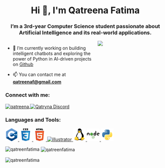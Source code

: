 <h1 align="center">Hi 👋, I'm Qatreena Fatima</h1>
<h3 align="center">I’m a 3rd-year Computer Science student passionate about Artificial Intelligence and its real-world applications.</h3>

<div style="display: flex; align-items: flex-start; justify-content: space-between;">

<div align="left">

- 🔭 I’m currently working on building intelligent chatbots and exploring the power of Python in AI-driven projects on [Github](https://github.com/QatreenFatima/)

- 📫 You can contact me at **qatreenaf@gmail.com**

<h3>Connect with me:</h3>

<a href="https://instagram.com/qatreena" target="blank">
  <img align="center" src="https://raw.githubusercontent.com/rahuldkjain/github-profile-readme-generator/master/src/images/icons/Social/instagram.svg" alt="qatreena" height="30" width="40" />
</a>
<a href="https://discord.gg/Qatryna Discord" target="blank">
  <img align="center" src="https://raw.githubusercontent.com/rahuldkjain/github-profile-readme-generator/master/src/images/icons/Social/discord.svg" alt="Qatryna Discord" height="30" width="40" />
</a>

</div>

<img align="right" src="https://user-images.githubusercontent.com/74038190/221352989-518609ab-b4d1-459e-929f-a08cd2bd9b3c.gif"  width="600"/>

</div>



<h3 align="left">Languages and Tools:</h3>
<p align="left"> <a href="https://www.w3schools.com/cpp/" target="_blank" rel="noreferrer"> <img src="https://raw.githubusercontent.com/devicons/devicon/master/icons/cplusplus/cplusplus-original.svg" alt="cplusplus" width="40" height="40"/> </a> <a href="https://www.w3schools.com/css/" target="_blank" rel="noreferrer"> <img src="https://raw.githubusercontent.com/devicons/devicon/master/icons/css3/css3-original-wordmark.svg" alt="css3" width="40" height="40"/> </a> <a href="https://www.w3.org/html/" target="_blank" rel="noreferrer"> <img src="https://raw.githubusercontent.com/devicons/devicon/master/icons/html5/html5-original-wordmark.svg" alt="html5" width="40" height="40"/> </a> <a href="https://www.adobe.com/in/products/illustrator.html" target="_blank" rel="noreferrer"> <img src="https://www.vectorlogo.zone/logos/adobe_illustrator/adobe_illustrator-icon.svg" alt="illustrator" width="40" height="40"/> </a> <a href="https://www.linux.org/" target="_blank" rel="noreferrer"> <img src="https://raw.githubusercontent.com/devicons/devicon/master/icons/linux/linux-original.svg" alt="linux" width="40" height="40"/> </a> <a href="https://nodejs.org" target="_blank" rel="noreferrer"> <img src="https://raw.githubusercontent.com/devicons/devicon/master/icons/nodejs/nodejs-original-wordmark.svg" alt="nodejs" width="40" height="40"/> </a> <a href="https://www.python.org" target="_blank" rel="noreferrer"> <img src="https://raw.githubusercontent.com/devicons/devicon/master/icons/python/python-original.svg" alt="python" width="40" height="40"/> </a> </p>

<p><img align="left" src="https://github-readme-stats.vercel.app/api/top-langs?username=qatreenfatima&show_icons=true&locale=en&layout=compact" alt="qatreenfatima" /></p>

<p>&nbsp;<img align="center" src="https://github-readme-stats.vercel.app/api?username=qatreenfatima&show_icons=true&locale=en" alt="qatreenfatima" /></p>

<p><img align="center" src="https://github-readme-streak-stats.herokuapp.com/?user=qatreenfatima&" alt="qatreenfatima" /></p>
